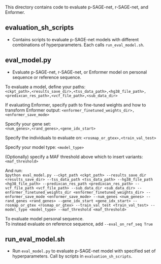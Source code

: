 This directory contains code to evaluate p-SAGE-net, r-SAGE-net, and Enformer. 

## evaluation_sh_scripts
- Contains scripts to evaluate p-SAGE-net models with different combinations of hyperparameters. Each calls `run_eval_model.sh`.

## eval_model.py 
- Evaluate p-SAGE-net, r-SAGE-net, or Enformer model on personal sequence or reference sequence.

To evaluate a model, define your paths:  
 `<ckpt_path>,<results_save_dir>,<tss_data_path>,<hg38_file_path>,<predixcan_res_path>,<vcf_file_path>,<sub_data_dir>`  

If evaluating Enformer, specify path to fine-tuned weights and how to transform Enformer output: 
 `<enformer_finetuned_weights_dir>,<enformer_save_mode>`  
 
Specify your gene set:  
`<num_genes>,<rand_genes>,<gene_idx_start>` 

Specify the individuals to evaluate on: 
`<rosmap_or_gtex>,<train_val_test>`

Specify your model type: 
`<model_type>`

(Optionally) specify a MAF threshold above which to insert variants: 
`<maf_threshold>`

And run:  
`$python eval_model.py --ckpt_path <ckpt_path> --results_save_dir <results_save_dir> --tss_data_path <tss_data_path> --hg38_file_path <hg38_file_path> --predixcan_res_path <predixcan_res_path> --vcf_file_path <vcf_file_path> --sub_data_dir <sub_data_dir> --enformer_finetuned_weights_dir <enformer_finetuned_weights_dir> --enformer_save_mode <enformer_save_mode> --num_genes <num_genes> --rand_genes <rand_genes> --gene_idx_start <gene_idx_start> --rosmap_or_gtex <rosmap_or_gtex> --train_val_test <train_val_test> --model_type <model_type> --maf_threshold <maf_threshold>`

To evaluate model personal sequence.   
To instead evaluate on reference sequence, add `--eval_on_ref_seq True`

## run_eval_model.sh
- Run `eval_model.py` to evaluate p-SAGE-net model with specified set of hyperparameters. Call by scripts in `evaluation_sh_scripts`.

 
  

